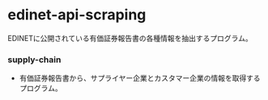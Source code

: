 # edinet-api-scraping

EDINETに公開されている有価証券報告書の各種情報を抽出するプログラム。

### supply-chain
-   有価証券報告書から、サプライヤー企業とカスタマー企業の情報を取得するプログラム。
